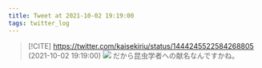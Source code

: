 ```yaml
---
title: Tweet at 2021-10-02 19:19:00
tags: twitter_log
---
```


> [!CITE] https://twitter.com/kaisekiriu/status/1444245522584268805 (2021-10-02 19:19:00)
> ![](https://twitter.com/kaisekiriu/status/1444245522584268805)
> だから昆虫学者への献名なんですかね。
